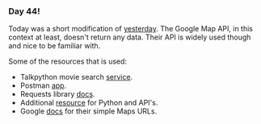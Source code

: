 ### Day 44!  

Today was a short modification of [yesterday](https://github.com/rahgoki/100DaysofCode/tree/master/Day43). The Google Map API, in this context at least, doesn't return any data.  Their API is widely used though and nice to be familiar with. 

Some of the resources that is used:

* Talkpython movie search [service](http://movie_service.talkpython.fm).
* Postman [app](https://www.getpostman.com).
* Requests library [docs](http://docs.python-requests.org/en/master/).
* Additional [resource](https://realpython.com/api-integration-in-python/) for Python and API's.
* Google [docs](https://developers.google.com/maps/documentation/urls/guide) for their simple Maps URLs.
